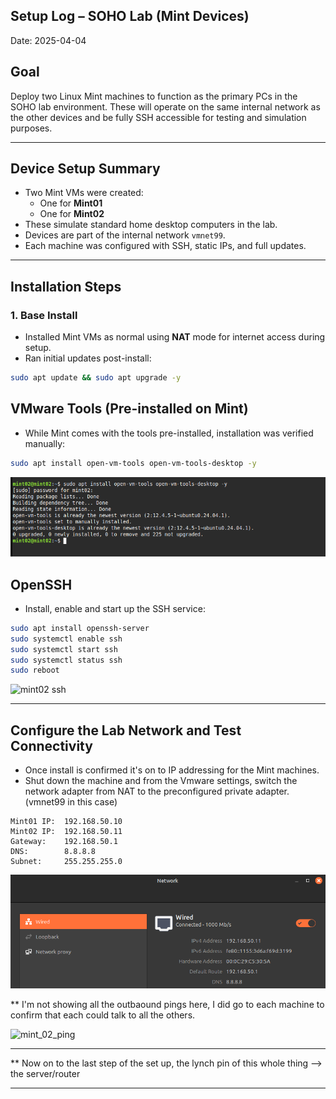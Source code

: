 ## Setup Log – SOHO Lab (Mint Devices)

Date: 2025-04-04

## Goal

Deploy two Linux Mint machines to function as the primary PCs in the SOHO lab environment. These will operate on the same internal network as the other devices and be fully SSH accessible for testing and simulation purposes.

---

## Device Setup Summary

- Two Mint VMs were created:
  - One for **Mint01**
  - One for **Mint02**
- These simulate standard home desktop computers in the lab.
- Devices are part of the internal network `vmnet99`.
- Each machine was configured with SSH, static IPs, and full updates.

---

## Installation Steps

### 1. Base Install
- Installed Mint VMs as normal using **NAT** mode for internet access during setup.
- Ran initial updates post-install:

```bash
sudo apt update && sudo apt upgrade -y
```

## VMware Tools (Pre-installed on Mint)
- While Mint comes with the tools pre-installed, installation was verified manually:
```bash
sudo apt install open-vm-tools open-vm-tools-desktop -y
```

![mint02 tools](screenshots/mint02_tools.png)

## OpenSSH

- Install, enable and start up the SSH service:

```bash
sudo apt install openssh-server
sudo systemctl enable ssh
sudo systemctl start ssh
sudo systemctl status ssh 
sudo reboot
```

![mint02 ssh](screeshots/mint02_ssh.png)

---

## Configure the Lab Network and Test Connectivity
- Once install is confirmed it's on to IP addressing for the Mint machines.
- Shut down the machine and from the Vmware settings, switch the network adapter from NAT to the preconfigured private adapter. (vmnet99 in this case)
```plaintext
Mint01 IP:  192.168.50.10
Mint02 IP:  192.168.50.11
Gateway:    192.168.50.1
DNS:        8.8.8.8
Subnet:     255.255.255.0
```

![mint ips](screenshots/mint02_ip.png)

** I'm not showing all the outbaound pings here, I did go to each machine to confirm that each could talk to all the others.

![mint_02_ping](screenshots/mint_02.png)

---

** Now on to the last step of the set up, the lynch pin of this whole thing --> the server/router

---










